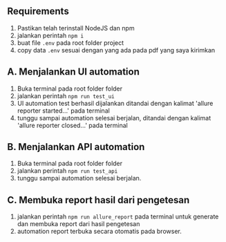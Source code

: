## Requirements ##
1. Pastikan telah terinstall NodeJS dan npm
2. jalankan perintah `npm i`
3. buat file `.env` pada root folder project
4. copy data `.env` sesuai dengan yang ada pada pdf yang saya kirimkan

## A. Menjalankan UI automation ##
1. Buka terminal pada root folder folder
2. jalankan perintah `npm run test_ui`
3. UI automation test berhasil dijalankan ditandai dengan kalimat 'allure reporter started...' pada terminal
4. tunggu sampai automation selesai berjalan, ditandai dengan kalimat 'allure reporter closed...' pada terminal

## B. Menjalankan API automation ##
1. Buka terminal pada root folder folder
2. jalankan perintah `npm run test_api`
3. tunggu sampai automation selesai berjalan.

## C. Membuka report hasil dari pengetesan ##
1. jalankan perintah `npm run allure_report` pada terminal untuk generate dan membuka report dari hasil pengetesan
2. automation report terbuka secara otomatis pada browser.